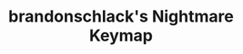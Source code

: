 ---
layout: layouts/keymapdb_entry.njk
OS: ['MacOS']
keymap_author: brandonschlack
firmware: QMK
hasHomeRowMods: False
hasLetterOnThumb: False
hasVerticalCombos: False
keymap_image: https://i.imgur.com/08759vK.png
imageDate: idk
keyCount: 49
keyboard: Nightmare
languages: ['English']
layerCount: 8
title: "brandonschlack's Nightmare Keymap"
split: False
stagger: row
summary: 
keymap_url: https://github.com/brandonschlack/qmk_firmware/tree/master/keyboards/nightmare/keymaps/brandonschlack
writeup: https://github.com/brandonschlack/qmk_firmware/tree/master/keyboards/nightmare/keymaps/brandonschlack/readme.md
---